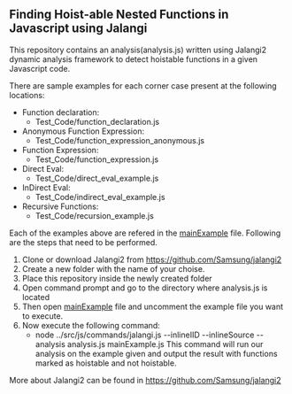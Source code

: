 ## Finding Hoist-able Nested Functions in Javascript using Jalangi

This repository contains an analysis(analysis.js) written using Jalangi2 dynamic analysis framework to detect hoistable functions in a given Javascript code. 

There are sample examples for each corner case present at the following locations:
- Function declaration:
  - Test_Code/function_declaration.js
- Anonymous Function Expression:
  - Test_Code/function_expression_anonymous.js
- Function Expression:
  - Test_Code/function_expression.js
- Direct Eval:
  - Test_Code/direct_eval_example.js
- InDirect Eval:
  - Test_Code/indirect_eval_example.js
- Recursive Functions:
  - Test_Code/recursion_example.js

Each of the examples above are refered in the [mainExample](Test_Code/mainExample.js) file. Following are the steps that need to be performed.
1. Clone or download Jalangi2 from https://github.com/Samsung/jalangi2
2. Create a new folder with the name of your choise.
3. Place this repository inside the newly created folder
4. Open command prompt and go to the directory where analysis.js is located
5. Then open [mainExample](Test_Code/mainExample.js) file and uncomment the example file you want to execute.
6. Now execute the following command:
   - node ../src/js/commands/jalangi.js --inlineIID --inlineSource --analysis analysis.js mainExample.js
   This command will run our analysis on the example given and output the result with functions marked as hoistable and not hoistable.

More about Jalangi2 can be found in https://github.com/Samsung/jalangi2
